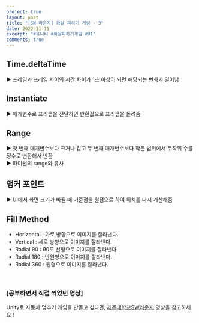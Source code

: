 ```yaml
---
project: true
layout: post
title: "[SW 라운지] 화살 피하기 게임 - 3"
date: 2022-11-11
excerpt: "#유니티 #화살피하기게임 #UI"
comments: true
---
```


## Time.deltaTime <br>
▶️ 프레임과 프레임 사이의 시간 차이가 1초 이상이 되면 해당되는 변화가 일어남 <br>
## Instantiate <br>
▶️ 매개변수로 프리팹을 전달하면 반환값으로 프리팹을 돌려줌 <br>
## Range <br>
▶️ 첫 번째 매개변수보다 크거나 같고 두 번째 매개변수보다 작은 범위에서 무작위 수를 정수로 변환해서 반환 <br>
▶️ 파이썬의 range와 유사 <br>
## 앵커 포인트 <br>
▶️ UI에서 화면 크기가 바뀔 때 기준점을 원점으로 하여 위치를 다시 계산해줌 <br>
## Fill Method <br>
* Horizontal : 가로 방향으로 이미지를 잘라낸다.
* Vertical : 세로 방향으로 이미지를 잘라낸다.
* Radial 90 : 90도 선형으로 이미지를 잘라낸다.
* Radial 180 : 반원형으로 이미지를 잘라낸다.
* Radial 360 : 원형으로 이미지를 잘라낸다.
<br>

### [공부하면서 직접 찍었던 영상]

Unity로 자동차 멈추기 게임을 만들고 싶다면, [제주대학교SW라운지](https://www.youtube.com/watch?v=THfucZhawPs&list=PLkb1-AwKYLZYTBmsm5oS0nR3pQDM5sNIv&index=6) 영상을 참고하세요 !

